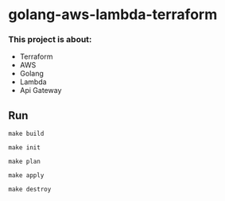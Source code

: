 # golang-aws-lambda-terraform

### This project is about:

- Terraform
- AWS
- Golang
- Lambda
- Api Gateway

## Run

`make build`

`make init`

`make plan`

`make apply`

`make destroy`
